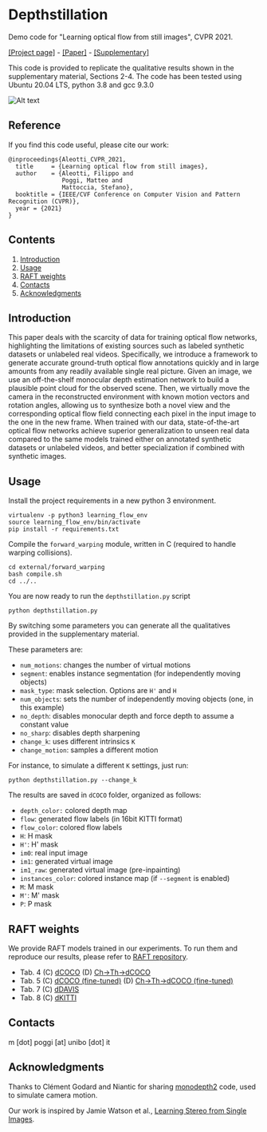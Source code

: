 # Depthstillation

Demo code for "Learning optical flow from still images", CVPR 2021.

[[Project page]](https://mattpoggi.github.io/projects/cvpr2021aleotti/) - [[Paper]](https://mattpoggi.github.io/assets/papers/aleotti2021cvpr.pdf) - [[Supplementary]](https://mattpoggi.github.io/assets/papers/aleotti2021cvpr_supp.pdf) 

This code is provided to replicate the qualitative results shown in the supplementary material, Sections 2-4. 
The code has been tested using Ubuntu 20.04 LTS, python 3.8 and gcc 9.3.0

![Alt text](https://mattpoggi.github.io/assets/img/depthstillation/depthstillation.png?raw=true "Depthstillation pipeline")

## Reference

If you find this code useful, please cite our work:
```shell
@inproceedings{Aleotti_CVPR_2021,
  title     = {Learning optical flow from still images},
  author    = {Aleotti, Filippo and
               Poggi, Matteo and
               Mattoccia, Stefano},
  booktitle = {IEEE/CVF Conference on Computer Vision and Pattern Recognition (CVPR)},
  year = {2021}
}
```   

## Contents

1. [Introduction](#introduction)
2. [Usage](#usage)
3. [RAFT weights](#results)
4. [Contacts](#contacts)
5. [Acknowledgments](#acknowledgments)

## Introduction

This paper deals with the scarcity of data for training optical flow networks, highlighting the limitations of existing sources such as labeled synthetic datasets or unlabeled real videos. Specifically, we introduce a framework to generate accurate ground-truth optical flow annotations quickly and in large amounts from any readily available single real picture. Given an image, we use an off-the-shelf monocular depth estimation network to build a plausible point cloud for the observed scene. Then, we virtually move the camera in the reconstructed environment with known motion vectors and rotation angles, allowing us to synthesize both a novel view and the corresponding optical flow field connecting each pixel in the input image to the one in the new frame.
When trained with our data, state-of-the-art optical flow networks achieve superior generalization to unseen real data compared to the same models trained either on annotated synthetic datasets or unlabeled videos, and better specialization if combined with synthetic images.

## Usage

Install the project requirements in a new python 3 environment.

```
virtualenv -p python3 learning_flow_env
source learning_flow_env/bin/activate
pip install -r requirements.txt
```

Compile the `forward_warping` module, written in C (required to handle warping collisions).

```
cd external/forward_warping
bash compile.sh
cd ../..
```

You are now ready to run the `depthstillation.py` script

```
python depthstillation.py 
```

By switching some parameters you can generate all the qualitatives provided in the supplementary material. 

These parameters are:
* `num_motions`: changes the number of virtual motions
* `segment`: enables instance segmentation (for independently moving objects)
* `mask_type`: mask selection. Options are `H'` and `H`
* `num_objects`: sets the number of independently moving objects (one, in this example)
* `no_depth`: disables monocular depth and force depth to assume a constant value
* `no_sharp`: disables depth sharpening
* `change_k`: uses different intrinsics `K`
* `change_motion`: samples a different motion

For instance, to simulate a different `K` settings, just run:

```
python depthstillation.py --change_k
```

The results are saved in `dCOCO` folder, organized as follows:
* `depth_color:` colored depth map
* `flow`: generated flow labels (in 16bit KITTI format)
* `flow_color`: colored flow labels
* `H`: H mask
* `H'`: H' mask
* `im0`: real input image
* `im1`: generated virtual image
* `im1_raw`: generated virtual image (pre-inpainting)
* `instances_color`: colored instance map (if `--segment` is enabled)
* `M`: M mask
* `M'`: M' mask
* `P`: P mask

## RAFT weights

We provide RAFT models trained in our experiments. To run them and reproduce our results, please refer to [RAFT repository](https://github.com/princeton-vl/RAFT).

* Tab. 4 (C) [dCOCO](https://drive.google.com/file/d/1MIcP0GpAp6KIjL-kr_-nSiEB4axKEidv/view?usp=sharing) (D) [Ch->Th->dCOCO](https://drive.google.com/file/d/15SIwH5Gzo3BSoKgEaBgPuLImuUbfGHPz/view?usp=sharing) 
* Tab. 5 (C) [dCOCO (fine-tuned)](https://drive.google.com/file/d/1hpPy781c_fOOQUpQooewgdPuvJJuASwM/view?usp=sharing) (D) [Ch->Th->dCOCO (fine-tuned)](https://drive.google.com/file/d/1dheYMoRIPQLV-8QilXauyep4rclVvlFz/view?usp=sharing) 
* Tab. 7 (C) [dDAVIS](https://drive.google.com/file/d/1cYmVozm31ByuwYybC54dnySO4_fYO_rl/view?usp=sharing) 
* Tab. 8 (C) [dKITTI](https://drive.google.com/file/d/1c2OqT4YbkZrw7OftPfOOiPn4geREgKnK/view?usp=sharing) 

## Contacts
m [dot] poggi [at] unibo [dot] it

## Acknowledgments

Thanks to Clément Godard and Niantic for sharing [monodepth2](https://github.com/nianticlabs/monodepth2) code, used to simulate camera motion.

Our work is inspired by Jamie Watson et al., [Learning Stereo from Single Images](https://arxiv.org/abs/2008.01484).
